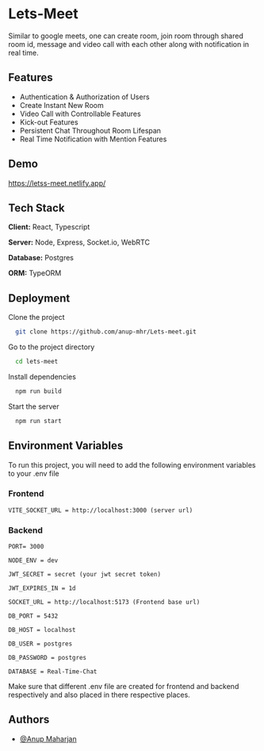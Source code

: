 
# Lets-Meet

Similar to google meets, one can create room, join room through shared room id, message and video call with each other along with notification in real time.


## Features

- Authentication & Authorization of Users
- Create Instant New Room
- Video Call with Controllable Features
- Kick-out Features
- Persistent Chat Throughout Room Lifespan
- Real Time Notification with Mention Features
## Demo

https://letss-meet.netlify.app/


## Tech Stack

**Client:** React, Typescript

**Server:** Node, Express, Socket.io, WebRTC

**Database:** Postgres

**ORM:** TypeORM


## Deployment

Clone the project

```bash
  git clone https://github.com/anup-mhr/Lets-meet.git
```

Go to the project directory

```bash
  cd lets-meet
```

Install dependencies

```bash
  npm run build
```

Start the server

```bash
  npm run start
```


## Environment Variables

To run this project, you will need to add the following environment variables to your .env file

### Frontend

`VITE_SOCKET_URL = http://localhost:3000 (server url)`

### Backend

`PORT= 3000`

`NODE_ENV = dev`

`JWT_SECRET = secret (your jwt secret token)`

`JWT_EXPIRES_IN = 1d`

`SOCKET_URL = http://localhost:5173 (Frontend base url)`

`DB_PORT = 5432`

`DB_HOST = localhost`

`DB_USER = postgres`

`DB_PASSWORD = postgres`

`DATABASE = Real-Time-Chat`

Make sure that different .env file are created for frontend and backend respectively and also placed in there respective places.
## Authors

- [@Anup Maharjan](https://github.com/anup-mhr)

